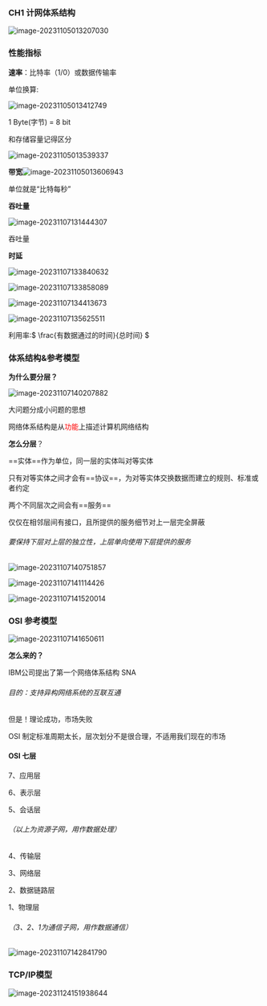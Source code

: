 ### CH1 计网体系结构



![image-20231105013207030](./assets\image-20231105013207030.png)



### 性能指标

**速率**：比特率（1/0）或数据传输率

单位换算:

![image-20231105013412749](./assets\image-20231105013412749.png)

1 Byte(字节) = 8 bit

和存储容量记得区分

![image-20231105013539337](./assets\image-20231105013539337.png)



**带宽**![image-20231105013606943](./assets\image-20231105013606943.png)

单位就是“比特每秒”







**吞吐量**

![image-20231107131444307](./assets/image-20231107131444307.png)

吞吐量 



**时延**

![image-20231107133840632](./assets/image-20231107133840632.png)

![image-20231107133858089](./assets/image-20231107133858089.png)

![image-20231107134413673](./assets/image-20231107134413673.png)

![image-20231107135625511](./assets/image-20231107135625511.png)

利用率:$ \frac{有数据通过的时间}{总时间} $



### 体系结构&参考模型

**为什么要分层？**

![image-20231107140207882](./assets/image-20231107140207882.png)

大问题分成小问题的思想

网络体系结构是从<span style="color:red;">功能</span>上描述计算机网络结构





**怎么分层**？

==实体==作为单位，同一层的实体叫对等实体

只有对等实体之间才会有==协议==，为对等实体交换数据而建立的规则、标准或者约定

两个不同层次之间会有==服务==

仅仅在相邻层间有接口，且所提供的服务细节对上一层完全屏蔽

###### 要保持下层对上层的独立性，上层单向使用下层提供的服务

![image-20231107140751857](./assets/image-20231107140751857.png)

![image-20231107141114426](./assets/image-20231107141114426.png)

![image-20231107141520014](./assets/image-20231107141520014.png)









### OSI 参考模型

![image-20231107141650611](./assets/image-20231107141650611.png)

**怎么来的？**

IBM公司提出了第一个网络体系结构 SNA

###### 目的：支持异构网络系统的互联互通

但是！理论成功，市场失败

OSI 制定标准周期太长，层次划分不是很合理，不适用我们现在的市场



#### OSI 七层

7、应用层

6、表示层

5、会话层

###### （以上为资源子网，用作数据处理）

4、传输层

3、网络层

2、数据链路层

1、物理层

###### （3、2、1为通信子网，用作数据通信）

![image-20231107142841790](./assets/image-20231107142841790.png)





### TCP/IP模型

![image-20231124151938644](./assets/image-20231124151938644.png)



















